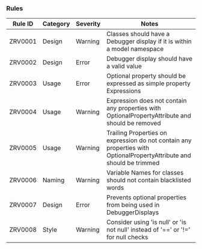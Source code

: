 ### Rules

| Rule ID | Category | Severity | Notes                                                                                                                 |
|---------|----------|----------|-----------------------------------------------------------------------------------------------------------------------|
| ZRV0001 | Design   | Warning  | Classes should have a Debugger display if it is within a model namespace                                              |
| ZRV0002 | Design   | Error    | Debugger display should have a valid value                                                                            |
| ZRV0003 | Usage    | Error    | Optional property should be expressed as simple property Expressions                                                  |
| ZRV0004 | Usage    | Warning  | Expression does not contain any properties with OptionalPropertyAttribute and should be removed                       |
| ZRV0005 | Usage    | Warning  | Trailing Properties on expression do not contain any properties with OptionalPropertyAttribute and should be trimmed  |
| ZRV0006 | Naming   | Warning  | Variable Names for classes should not contain blacklisted words                                                       |
| ZRV0007 | Design   | Error    | Prevents optional properties from being used in DebuggerDisplays                                                      |
| ZRV0008 | Style    | Warning  | Consider using 'is null' or 'is not null' instead of '==' or '!=' for null checks                                     |
